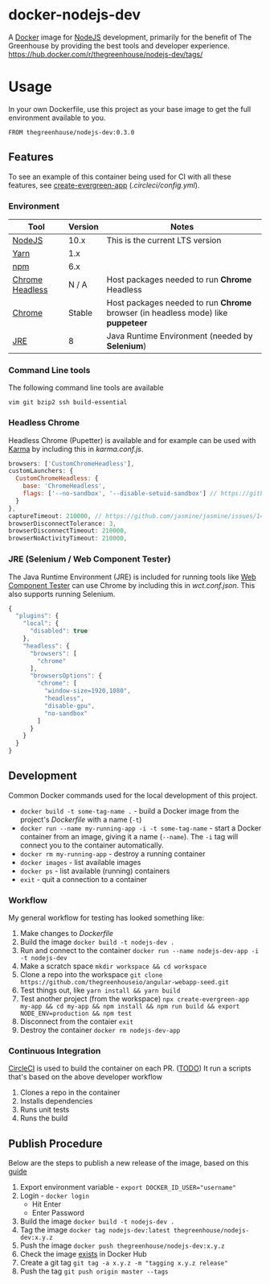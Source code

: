 # docker-nodejs-dev
A [Docker][] image for [NodeJS][] development, primarily for the benefit of The Greenhouse by providing the best tools and developer experience.
https://hub.docker.com/r/thegreenhouse/nodejs-dev/tags/

[Docker]: https://www.docker.com/
[NodeJS]: https://nodejs.org/

# Usage
In your own Dockerfile, use this project as your base image to get the full environment available to you.
```shell
FROM thegreenhouse/nodejs-dev:0.3.0
```

## Features
To see an example of this container being used for CI with all these features, see [create-evergreen-app](https://github.com/ProjectEvergreen/create-evergreen-app) (_.circleci/config.yml_).

### Environment
| Tool | Version | Notes |
|------|---------|-------|
| [NodeJS][] | 10.x  | This is the current LTS version |
| [Yarn][] | 1.x  |       |
| [npm][] | 6.x  |       |
| [Chrome Headless][] | N / A  |  Host packages needed to run **Chrome** Headless |
| [Chrome][] | Stable  |  Host packages needed to run **Chrome** browser (in headless mode) like **puppeteer** |
| [JRE][] | 8  |  Java Runtime Environment (needed by **Selenium**) |

[NodeJS]: https://nodejs.org/en/download/
[npm]: https://www.npmjs.com/
[Yarn]: https://yarnpkg.com/en/
[Chrome Headless]: https://developers.google.com/web/updates/2017/04/headless-chrome
[Chrome]: https://www.google.com/chrome/
[JRE]: http://www.oracle.com/technetwork/java/javase/downloads/jre8-downloads-2133155.html

### Command Line tools
The following command line tools are available
```shell
vim git bzip2 ssh build-essential
```

### Headless Chrome
Headless Chrome (Pupetter) is available and for example can be used with [Karma](https://karma-runner.github.io/) by including this in _karma.conf.js_.

```javascript
browsers: ['CustomChromeHeadless'],
customLaunchers: {
  CustomChromeHeadless: {
    base: 'ChromeHeadless',
    flags: ['--no-sandbox', '--disable-setuid-sandbox'] // https://github.com/Googlechrome/puppeteer/issues/290#issuecomment-322852784
  }
},
captureTimeout: 210000, // https://github.com/jasmine/jasmine/issues/1413#issuecomment-334247097
browserDisconnectTolerance: 3,
browserDisconnectTimeout: 210000,
browserNoActivityTimeout: 210000,
```

### JRE (Selenium / Web Component Tester)
The Java Runtime Environment (JRE) is included for running tools like [Web Component Tester](https://github.com/Polymer/tools/tree/master/packages/web-component-tester#custom-environments) can use Chrome by including this in _wct.conf.json_.  This also supports running Selenium.

```javascript
{
  "plugins": {
    "local": {
      "disabled": true
    },
    "headless": {
      "browsers": [
        "chrome"
      ],
      "browsersOptions": {
        "chrome": [
          "window-size=1920,1080",
          "headless",
          "disable-gpu",
          "no-sandbox"
        ]
      }
    }
  }
}
```

## Development
Common Docker commands used for the local development of this project.

- `docker build -t some-tag-name .` - build a Docker image from the project's _Dockerfile_ with a name (`-t`)
- `docker run --name my-running-app -i -t some-tag-name` - start a Docker container from an image, giving it a name (`--name`).  The `-i` tag will connect you to the container automatically.
- `docker rm my-running-app` - destroy a running container
- `docker images` - list available images
- `docker ps` - list available (running) containers
- `exit` - quit a connection to a container

### Workflow
My general workflow for testing has looked something like:
1. Make changes to _Dockerfile_
1. Build the image `docker build -t nodejs-dev .`
1. Run and connect to the container `docker run --name nodejs-dev-app -i -t nodejs-dev`
1. Make a scratch space `mkdir workspace && cd workspace`
1. Clone a repo into the workspace `git clone https://github.com/thegreenhouseio/angular-webapp-seed.git`
1. Test things out, like `yarn install && yarn build`
1. Test another project (from the workspace) `npx create-evergreen-app my-app && cd my-app && npm install && npm run build && export NODE_ENV=production && npm test`
1. Disconnect from the contaier `exit`
1. Destroy the container `docker rm nodejs-dev-app`

### Continuous Integration
[CircleCI](https://circleci.com/) is used to build the container on each PR.  ([TODO](https://github.com/thegreenhouseio/docker-nodejs-dev/issues/18)) It run a scripts that's based on the above developer workflow
1. Clones a repo in the container
1. Installs dependencies
1. Runs unit tests
1. Runs the build

## Publish Procedure
Below are the steps to publish a new release of the image, based on this [guide](https://docs.docker.com/docker-cloud/builds/push-images/)

1. Export environment variable - `export DOCKER_ID_USER="username"`
1. Login - `docker login`
   * Hit Enter
   * Enter Password
1. Build the image `docker build -t nodejs-dev .`
1. Tag the image `docker tag nodejs-dev:latest thegreenhouse/nodejs-dev:x.y.z`
1. Push the image `docker push thegreenhouse/nodejs-dev:x.y.z`
1. Check the image [exists](https://hub.docker.com/r/thegreenhouse/nodejs-dev/tags/) in Docker Hub
1. Create a git tag `git tag -a x.y.z -m "tagging x.y.z release"`
1. Push the tag `git push origin master --tags`
